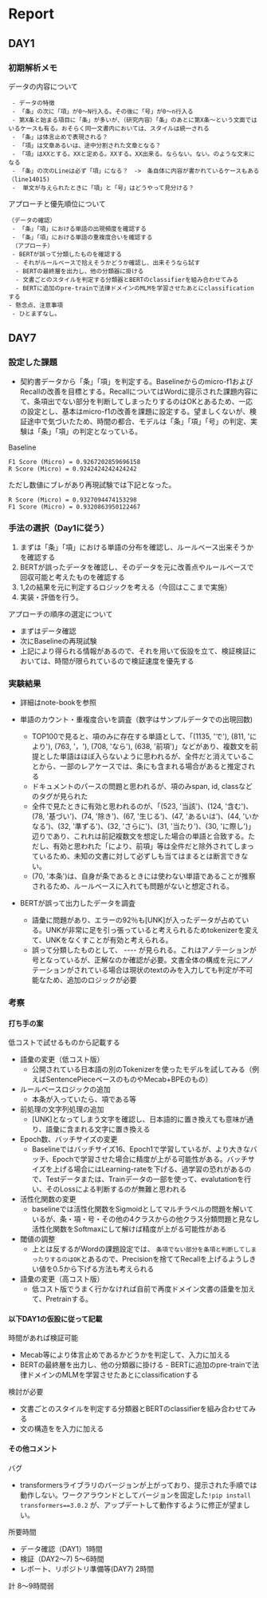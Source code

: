 # Report

## DAY1
### 初期解析メモ

データの内容について
```
 - データの特徴
 - 「条」の次に「項」が0〜N行入る。その後に「号」が0〜n行入る
 - 第X条と始まる項目に「条」が多いが、（研究内容）「条」のあとに第X条〜という文面ではいるケースも有る。おそらく同一文書内においては、スタイルは統一される
 - 「条」は体言止めで表現される？
 - 「項」は文章あるいは、途中分割された文章となる？
 - 「項」はXXとする。XXと定める。XXする。XX出来る。ならない。ない。のような文末になる
 - 「条」の次のLineは必ず「項」になる？　->　条自体に内容が書かれているケースもある（line14015)
 -  単文が与えられたときに「項」と「号」はどうやって見分ける？
``` 

アプローチと優先順位について
```
（データの確認）
 - 「条」「項」における単語の出現頻度を確認する
 - 「条」「項」における単語の重複度合いを確認する
 （アプローチ）
 - BERTが誤って分類したものを確認する
  - それがルールベースで拾えそうかどうか確認し、出来そうなら試す
  - BERTの最終層を出力し、他の分類器に掛ける  
  - 文書ごとのスタイルを判定する分類器とBERTのclassifierを組み合わせてみる
  - BERTに追加のpre-trainで法律ドメインのMLMを学習させたあとにclassificationする
- 懸念点、注意事項
 - ひとまずなし。
 ```

## DAY7

### 設定した課題
- 契約書データから「条」「項」を判定する。Baselineからのmicro-f1およびRecallの改善を目標とする。RecallについてはWordに提示された課題内容にて、条項出でない部分を判断してしまったりするのはOKとあるため、一応の設定とし、基本はmicro-f1の改善を課題に設定する。望ましくないが、検証途中で気づいたため、時間の都合、モデルは「条」「項」「号」の判定、実験は「条」「項」の判定となっている。

Baseline
```
F1 Score (Micro) = 0.9267202859696158
R Score (Micro) = 0.9242424242424242
```
ただし数値にブレがあり再現試験では下記となった。
```
R Score (Micro) = 0.9327094474153298
F1 Score (Micro) = 0.9320863950122467
```

### 手法の選択（Day1に従う）
 1. まずは「条」「項」における単語の分布を確認し、ルールベース出来そうかを確認する
 2. BERTが誤ったデータを確認し、そのデータを元に改善点やルールベースで回収可能と考えたものを確認する
 3. 1,2の結果を元に判定するロジックを考える（今回はここまで実施）
 4. 実装・評価を行う。
 
 アプローチの順序の選定について
 - まずはデータ確認
 - 次にBaselineの再現試験
 - 上記により得られる情報があるので、それを用いて仮設を立て、検証検証においては、時間が限られているので検証速度を優先する



### 実験結果

- 詳細はnote-bookを参照
- 単語のカウント・重複度合いを調査（数字はサンプルデータでの出現回数)
  - TOP100で見ると、項のみに存在する単語として、「(1135, 'で'), (811, 'により'), (763, '，'), (708, 'なら'), (638, '前項')」などがあり、複数文を前提とした単語はほぼ入らないように思われるが、全件だと消えていることから、一部のレアケースでは、条にも含まれる場合があると推定される
  - ドキュメントのパースの問題と思われるが、項のみspan, id, classなどのタグが見られた
  - 全件で見たときに有効と思われるのが、「(523, '当該')、(124, '含む')、(78, '基づい')、(74, '除き')、(67, '生じる')、(47, 'あるいは')、(44, 'いかなる')、(32, '準ずる')、(32, 'さらに')、(31, '当たり')、(30, 'に際し')」辺りであり、これれは前記複数文を想定した場合の単語と合致する。ただし、有効と思われた「により、前項」等は全件だと除外されてしまっているため、未知の文書に対して必ずしも当てはまるとは断言できない。
  - (70, '本条')は、自身が条であるときには使わない単語であることが推察されるため、ルールベースに入れても問題がないと想定される。

  
- BERTが誤って出力したデータを調査
  - 語彙に問題があり、エラーの92％も[UNK]が入ったデータが占めている。UNKが非常に足を引っ張っていると考えられるためtokenizerを変えて、UNKをなくすことが有効と考えられる。
  - 誤って分類したものとして、 ---- が見られる。これはアノテーションが号となっているが、正解なのか確認が必要。文書全体の構成を元にアノテーションがされている場合は現状のtextのみを入力しても判定が不可能なため、追加のロジックが必要

### 考察

####  打ち手の案

低コストで試せるものから記載する
- 語彙の変更（低コスト版）
  - 公開されている日本語の別のTokenizerを使ったモデルを試してみる（例えばSentencePieceベースのものやMecab+BPEのもの）
- ルールベースロジックの追加
  - 本条が入っていたら、項である等
- 前処理の文字列処理の追加
  - [UNK]となってしまう文字を確認し、日本語的に置き換えても意味が通り、語彙に含まれる文字に置き換える
- Epoch数、バッチサイズの変更
  - Baselineではバッチサイズ16、Epoch1で学習しているが、より大きなバッチ、Epochで学習させた場合に精度が上がる可能性がある。バッチサイズを上げる場合にはLearning-rateを下げる、過学習の恐れがあるので、Testデータまたは、Trainデータの一部を使って、evalutationを行い、そのLossによる判断するのが無難と思われる
- 活性化関数の変更
  - baselineでは活性化関数をSigmoidとしてマルチラベルの問題を解いているが、条・項・号・その他の4クラスからの他クラス分類問題と見なし活性化関数をSoftmaxにして解けば精度が上がる可能性がある
- 閾値の調整
  - 上とは反するがWordの課題設定では、 `条項でない部分を条項と判断してしまったりするのはOK`とあるので、Precisionを捨ててRecallを上げるようしきい値を0.5から下げる方法も考えられる
- 語彙の変更（高コスト版） 
  - 低コスト版でうまく行かなければ自前で再度ドメイン文書の語彙を加えて、Pretrainする。
  
#### 以下DAY1の仮設に従って記載

時間があれば検証可能

- Mecab等により体言止めであるかどうかを判定して、入力に加える
- BERTの最終層を出力し、他の分類器に掛ける  - BERTに追加のpre-trainで法律ドメインのMLMを学習させたあとにclassificationする

検討が必要

- 文書ごとのスタイルを判定する分類器とBERTのclassifierを組み合わせてみる
- 文の構造をを入力に加える

#### その他コメント

バグ
- transformersライブラリのバージョンが上がっており、提示された手順では動作しない。ワークアラウンドとしてバージョンを固定した`!pip install transformers==3.0.2`
が、アップデートして動作するように修正が望ましい。

所要時間
- データ確認（DAY1）1時間
- 検証（DAY2〜7) 5〜6時間
- レポート、リポジトリ準備等(DAY7) 2時間

計 8〜9時間弱
